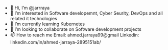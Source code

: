 - 👋 Hi, I’m @jarrraya
- 👀 I’m interested in Software developemnt, Cyber Seurity, DevOps and all related it technologies
- 🌱 I’m currently learning Kubernetes 
- 💞️ I’m looking to collaborate on Software development projects
- 📫 How to reach me Email: ahmed.jarraya99@gmail Linkedin: linkedin.com/in/ahmed-jarraya-2895151ab/

<!---
jarrraya/jarrraya is a ✨ special ✨ repository because its `README.md` (this file) appears on your GitHub profile.
You can click the Preview link to take a look at your changes.
--->
